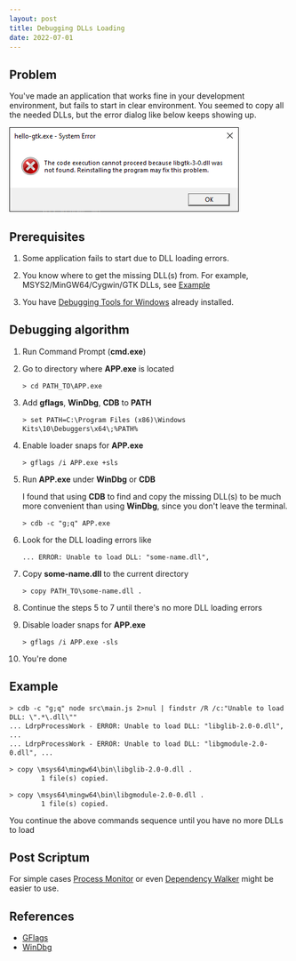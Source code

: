 ```yaml
---
layout: post
title: Debugging DLLs Loading
date: 2022-07-01
---
```


## Problem

You've made an application that works fine in your development environment,
but fails to start in clear environment.
You seemed to copy all the needed DLLs, but the error dialog like below keeps showing up.

![](/assets/images/debugging-dll-loading/dll-loading-error.png)

## Prerequisites

1. Some application fails to start due to DLL loading errors.

2. You know where to get the missing DLL(s) from. For example, MSYS2/MinGW64/Cygwin/GTK DLLs, see [Example](#example)

3. You have
[Debugging Tools for Windows](https://docs.microsoft.com/en-us/windows-hardware/drivers/debugger/debugger-download-tools)
already installed.


## Debugging algorithm

1. Run Command Prompt (**cmd.exe**)

2. Go to directory where **APP.exe** is located

   ```
   > cd PATH_TO\APP.exe
   ```

3. Add **gflags**, **WinDbg**, **CDB** to **PATH**

   ```
   > set PATH=C:\Program Files (x86)\Windows Kits\10\Debuggers\x64\;%PATH%
   ```

4. Enable loader snaps for **APP.exe**

   ```
   > gflags /i APP.exe +sls
   ```

5. Run **APP.exe** under **WinDbg** or **CDB**

   I found that using **CDB** to find and copy the missing DLL(s) to be much more convenient than
   using **WinDbg**, since you don't leave the terminal.

   ```
   > cdb -c "g;q" APP.exe
   ```

6. Look for the DLL loading errors like


   ```
   ... ERROR: Unable to load DLL: "some-name.dll",
   ```

7. Copy **some-name.dll** to the current directory

   ```
   > copy PATH_TO\some-name.dll .
   ```

8. Continue the steps 5 to 7 until there's no more DLL loading errors

9. Disable loader snaps for **APP.exe**

   ```
   > gflags /i APP.exe -sls
   ```

10. You're done

## Example


```
> cdb -c "g;q" node src\main.js 2>nul | findstr /R /c:"Unable to load DLL: \".*\.dll\""
... LdrpProcessWork - ERROR: Unable to load DLL: "libglib-2.0-0.dll", ...
... LdrpProcessWork - ERROR: Unable to load DLL: "libgmodule-2.0-0.dll", ...
```

```
> copy \msys64\mingw64\bin\libglib-2.0-0.dll .
        1 file(s) copied.
```

```
> copy \msys64\mingw64\bin\libgmodule-2.0-0.dll .
        1 file(s) copied.
```

You continue the above commands sequence until you have no more DLLs to load

## Post Scriptum

For simple cases [Process Monitor](https://docs.microsoft.com/en-us/sysinternals/downloads/procmon) or
even [Dependency Walker](https://dependencywalker.com/) might be easier to use.

## References

* [GFlags](https://docs.microsoft.com/en-us/windows-hardware/drivers/debugger/gflags)
* [WinDbg](https://docs.microsoft.com/en-us/windows-hardware/drivers/debugger/debugger-download-tools)
